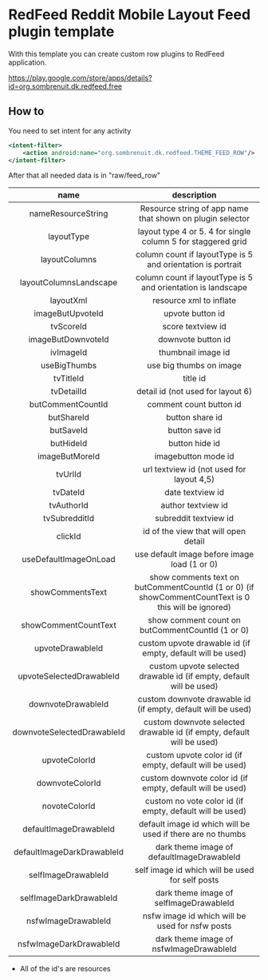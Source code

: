 RedFeed Reddit Mobile Layout Feed plugin template
=================================================

With this template you can create custom row plugins to RedFeed application.

https://play.google.com/store/apps/details?id=org.sombrenuit.dk.redfeed.free

How to
------

You need to set intent for any activity

```xml
<intent-filter>
    <action android:name="org.sombrenuit.dk.redfeed.THEME_FEED_ROW"/>
</intent-filter>
```

After that all needed data is in "raw/feed_row"

| name | description  |
|:---:|:---:|
| nameResourceString | Resource string of app name that shown on plugin selector | 
| layoutType | layout type 4 or 5. 4 for single column 5 for staggered grid | 
| layoutColumns | column count if layoutType is 5 and orientation is portrait | 
| layoutColumnsLandscape | column count if layoutType is 5 and orientation is landscape | 
| layoutXml | resource xml to inflate | 
| imageButUpvoteId | upvote button id | 
| tvScoreId | score textview id | 
| imageButDownvoteId | downvote button id | 
| ivImageId | thumbnail image id | 
| useBigThumbs | use big thumbs on image |
| tvTitleId | title id | 
| tvDetailId | detail id (not used for layout 6)  | 
| butCommentCountId | comment count button id | 
| butShareId | button share id | 
| butSaveId | button save id | 
| butHideId | button hide id | 
| imageButMoreId | imagebutton mode id | 
| tvUrlId | url textview id (not used for layout 4,5) | 
| tvDateId | date textview id  | 
| tvAuthorId | author textview id | 
| tvSubredditId | subreddit textview id | 
| clickId | id of the view that will open detail | 
| useDefaultImageOnLoad | use default image before image load (1 or 0) | 
| showCommentsText | show comments text on butCommentCountId (1 or 0) (if showCommentCountText is 0 this will be ignored) | 
| showCommentCountText | show comment count on butCommentCountId (1 or 0) | 
| upvoteDrawableId | custom upvote drawable id (if empty, default will be used)  | 
| upvoteSelectedDrawableId |  custom upvote selected drawable id (if empty, default will be used) | 
| downvoteDrawableId | custom downvote drawable id (if empty, default will be used) | 
| downvoteSelectedDrawableId | custom downvote selected drawable id (if empty, default will be used) | 
| upvoteColorId | custom upvote color id (if empty, default will be used) | 
| downvoteColorId | custom downvote color id (if empty, default will be used) | 
| novoteColorId | custom no vote color id (if empty, default will be used) |   | 
| defaultImageDrawableId | default image id which will be used if there are no thumbs | 
| defaultImageDarkDrawableId | dark theme image of defaultImageDrawableId | 
| selfImageDrawableId | self image id which will be used for self posts | 
| selfImageDarkDrawableId | dark theme image of selfImageDrawableId | 
| nsfwImageDrawableId | nsfw image id which will be used for nsfw posts | 
| nsfwImageDarkDrawableId | dark theme image of nsfwImageDrawableId |

- All of the id's are resources


